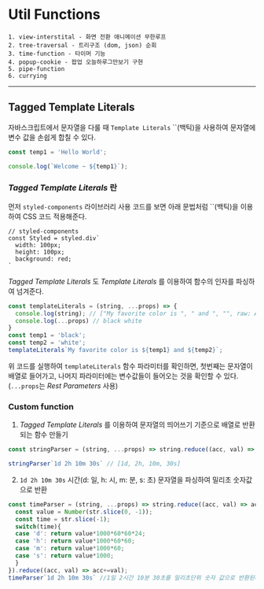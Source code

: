 # Util Functions
```
1. view-interstital - 화면 전환 애니메이션 무한루프
2. tree-traversal - 트리구조 (dom, json) 순회
3. time-function - 타이머 기능
4. popup-cookie - 팝업 오늘하루그만보기 구현
5. pipe-function
6. currying
```

-----

## Tagged Template Literals
자바스크립트에서 문자열을 다룰 때 `Template Literals` ``(백틱)을 사용하여 문자열에 변수 값을 손쉽게 합칠 수 있다. 
```js
const temp1 = 'Hello World';

console.log(`Welcome ~ ${temp1}`);
```

### _Tagged Template Literals_ 란     
먼저 `styled-components` 라이브러리 사용 코드를 보면 아래 문법처럼 ``(백틱)을 이용하여 CSS 코드 적용해준다.
```
// styled-components
const Styled = styled.div`
  width: 100px;
  height: 100px;
  background: red;
`
```
_Tagged Template Literals_ 도 _Template Literals_ 를 이용하여 함수의 인자를 파싱하여 넘겨준다. 
```js
const templateLiterals = (string, ...props) => {
  console.log(string); // ["My favorite color is ", " and ", "", raw: Array(3)]
  console.log(...props) // black white
}
const temp1 = 'black';
const temp2 = 'white';
templateLiterals`My favorite color is ${temp1} and ${temp2}`;
```
위 코드를 실행하여 `templateLiterals` 함수 파라미터를 확인하면, 첫번째는 문자열이 배열로 들어가고, 나머지 파라미터에는 변수값들이 들어오는 것을 확인할 수 있다. (`...props`는 _Rest Parameters_ 사용)     

### Custom function
1. _Tagged Template Literals_ 를 이용하여 문자열의 띄어쓰기 기준으로 배열로 반환되는 함수 만들기
```js
const stringParser = (string, ...props) => string.reduce((acc, val) => acc += (props.shift() ?? '') + val).split(' ');

stringParser`1d 2h 10m 30s` // [1d, 2h, 10m, 30s]
```

2. `1d 2h 10m 30s` 시간(d: 일, h: 시, m: 분, s: 초) 문자열을 파싱하여 밀리초 숫자값으로 반환
```js
const timeParser = (string, ...props) => string.reduce((acc, val) => acc += (props.shift() ?? '') + val).split(' ').map(str => {
  const value = Number(str.slice(0, -1));
  const time = str.slice(-1);
  switch(time){
  case 'd': return value*1000*60*60*24;
  case 'h': return value*1000*60*60;
  case 'm': return value*1000*60;
  case 's': return value*1000;
  }
}).reduce((acc, val) => acc+=val);
timeParser`1d 2h 10m 30s` //1일 2시간 10분 30초를 밀리초단위 숫자 값으로 반환된다.
```







